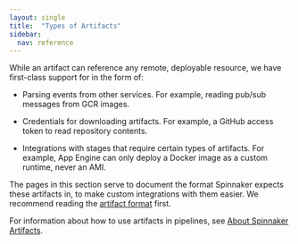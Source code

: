 ```yaml
---
layout: single
title:  "Types of Artifacts"
sidebar:
  nav: reference
---
```


While an artifact can reference any remote, deployable resource, we have
first-class support for in the form of:

* Parsing events from other services. For example, reading pub/sub messages
  from GCR images.

* Credentials for downloading artifacts. For example, a GitHub access token to
  read repository contents.

* Integrations with stages that require certain types of artifacts. For
  example, App Engine can only deploy a Docker image as a custom runtime, never
  an AMI.

The pages in this section serve to document the format Spinnaker expects these
artifacts in, to make custom integrations with them easier. We recommend
reading the [artifact format](/reference/artifacts/#format) first.

For information about how to use artifacts in pipelines, see [About Spinnaker Artifacts](https://www.spinnaker.io/reference/artifacts/).
